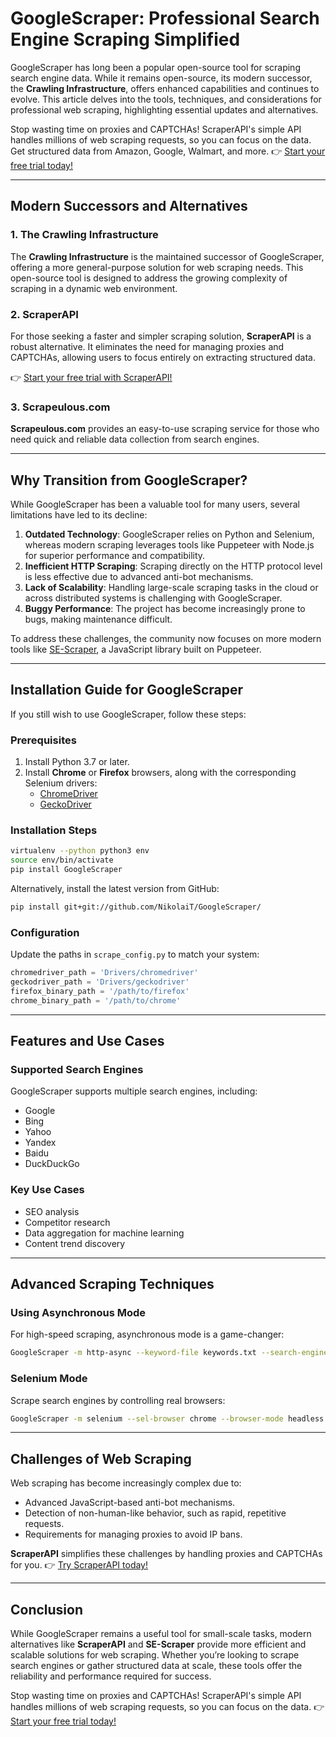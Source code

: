 
# GoogleScraper: Professional Search Engine Scraping Simplified

GoogleScraper has long been a popular open-source tool for scraping search engine data. While it remains open-source, its modern successor, the **Crawling Infrastructure**, offers enhanced capabilities and continues to evolve. This article delves into the tools, techniques, and considerations for professional web scraping, highlighting essential updates and alternatives.

Stop wasting time on proxies and CAPTCHAs! ScraperAPI's simple API handles millions of web scraping requests, so you can focus on the data. Get structured data from Amazon, Google, Walmart, and more. 👉 [Start your free trial today!](https://bit.ly/Scraperapi)

---

## Modern Successors and Alternatives

### 1. The Crawling Infrastructure
The **Crawling Infrastructure** is the maintained successor of GoogleScraper, offering a more general-purpose solution for web scraping needs. This open-source tool is designed to address the growing complexity of scraping in a dynamic web environment.

### 2. ScraperAPI
For those seeking a faster and simpler scraping solution, **ScraperAPI** is a robust alternative. It eliminates the need for managing proxies and CAPTCHAs, allowing users to focus entirely on extracting structured data.

👉 [Start your free trial with ScraperAPI!](https://bit.ly/Scraperapi)

### 3. Scrapeulous.com
**Scrapeulous.com** provides an easy-to-use scraping service for those who need quick and reliable data collection from search engines.

---

## Why Transition from GoogleScraper?

While GoogleScraper has been a valuable tool for many users, several limitations have led to its decline:

1. **Outdated Technology**: GoogleScraper relies on Python and Selenium, whereas modern scraping leverages tools like Puppeteer with Node.js for superior performance and compatibility.
2. **Inefficient HTTP Scraping**: Scraping directly on the HTTP protocol level is less effective due to advanced anti-bot mechanisms.
3. **Lack of Scalability**: Handling large-scale scraping tasks in the cloud or across distributed systems is challenging with GoogleScraper.
4. **Buggy Performance**: The project has become increasingly prone to bugs, making maintenance difficult.

To address these challenges, the community now focuses on more modern tools like [SE-Scraper](https://www.npmjs.com/package/se-scraper), a JavaScript library built on Puppeteer.

---

## Installation Guide for GoogleScraper

If you still wish to use GoogleScraper, follow these steps:

### Prerequisites
1. Install Python 3.7 or later.
2. Install **Chrome** or **Firefox** browsers, along with the corresponding Selenium drivers:
   - [ChromeDriver](https://sites.google.com/a/chromium.org/chromedriver/downloads)
   - [GeckoDriver](https://github.com/mozilla/geckodriver/releases)

### Installation Steps
```bash
virtualenv --python python3 env
source env/bin/activate
pip install GoogleScraper
```

Alternatively, install the latest version from GitHub:
```bash
pip install git+git://github.com/NikolaiT/GoogleScraper/
```

### Configuration
Update the paths in `scrape_config.py` to match your system:
```python
chromedriver_path = 'Drivers/chromedriver'
geckodriver_path = 'Drivers/geckodriver'
firefox_binary_path = '/path/to/firefox'
chrome_binary_path = '/path/to/chrome'
```

---

## Features and Use Cases

### Supported Search Engines
GoogleScraper supports multiple search engines, including:
- Google
- Bing
- Yahoo
- Yandex
- Baidu
- DuckDuckGo

### Key Use Cases
- SEO analysis
- Competitor research
- Data aggregation for machine learning
- Content trend discovery

---

## Advanced Scraping Techniques

### Using Asynchronous Mode
For high-speed scraping, asynchronous mode is a game-changer:
```bash
GoogleScraper -m http-async --keyword-file keywords.txt --search-engines "bing,yahoo" -v info
```

### Selenium Mode
Scrape search engines by controlling real browsers:
```bash
GoogleScraper -m selenium --sel-browser chrome --browser-mode headless --keyword-file keywords.txt -v info
```

---

## Challenges of Web Scraping

Web scraping has become increasingly complex due to:
- Advanced JavaScript-based anti-bot mechanisms.
- Detection of non-human-like behavior, such as rapid, repetitive requests.
- Requirements for managing proxies to avoid IP bans.

**ScraperAPI** simplifies these challenges by handling proxies and CAPTCHAs for you. 👉 [Try ScraperAPI today!](https://bit.ly/Scraperapi)

---

## Conclusion

While GoogleScraper remains a useful tool for small-scale tasks, modern alternatives like **ScraperAPI** and **SE-Scraper** provide more efficient and scalable solutions for web scraping. Whether you’re looking to scrape search engines or gather structured data at scale, these tools offer the reliability and performance required for success.

Stop wasting time on proxies and CAPTCHAs! ScraperAPI's simple API handles millions of web scraping requests, so you can focus on the data. 👉 [Start your free trial today!](https://bit.ly/Scraperapi)
